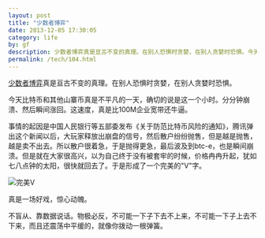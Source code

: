 ```yaml
---
layout: post
title: "少数者博弈"
date: 2013-12-05 17:30:05
category: life
by: gf
description: 少数者博弈真是亘古不变的真理。在别人恐惧时贪婪，在别人贪婪时恐惧。今天比特币和其他山寨币真是不平凡的一天，确切的说是这一个小时。分分钟崩溃、然后瞬间涨回。这速度，真
permalink: /tech/104.html
---
```

[少数者博弈][Link 1]真是亘古不变的真理。在别人恐惧时贪婪，在别人贪婪时恐惧。

今天比特币和其他山寨币真是不平凡的一天，确切的说是这一个小时。分分钟崩溃、然后瞬间涨回。这速度，真是比100M企业宽带还牛逼。

事情的起因是中国人民银行等五部委发布《关于防范比特币风险的通知》，腾讯弹出这个新闻以后，大玩家释放出崩盘的信号，然后散户纷纷抛售，但是越是抛售，越是卖不出去。所以散户很着急，于是抛得更急，最后波及到btc-e，也是瞬间崩溃。但是就在大家很高兴，以为自己终于没有被套牢的时候，价格冉冉升起，犹如七八点钟的太阳，很快就回去了。于是形成了一个完美的"V"字。

![完美V][V]

真是一场好戏，惊心动魄。

不盲从、靠数据说话。物极必反，不可能一下子下去不上来，不可能一下子上去不下来，而且还震荡中平缓的，就像你拨动一根弹簧。


[Link 1]: http://wiki.mbalib.com/wiki/%E5%B0%91%E6%95%B0%E8%80%85%E5%8D%9A%E5%BC%88
[V]: http://www.gfzj.us/gfzjus_blog/tech/2014-10-22/aa81492f1f197006ad203fddfa7a881d.jpg
